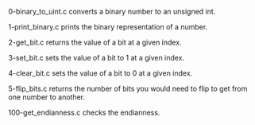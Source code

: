 0-binary_to_uint.c converts a binary number to an unsigned int.

1-print_binary.c prints the binary representation of a number.

2-get_bit.c returns the value of a bit at a given index.

3-set_bit.c sets the value of a bit to 1 at a given index.

4-clear_bit.c sets the value of a bit to 0 at a given index.

5-flip_bits.c returns the number of bits you would need to flip to get from one number to another.

100-get_endianness.c checks the endianness.
